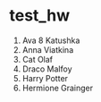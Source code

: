 # test_hw
1. Ava 8 Katushka
2. Anna Viatkina
3. Cat Olaf
4. Draco Malfoy
5. Harry Potter
6. Hermione Grainger
